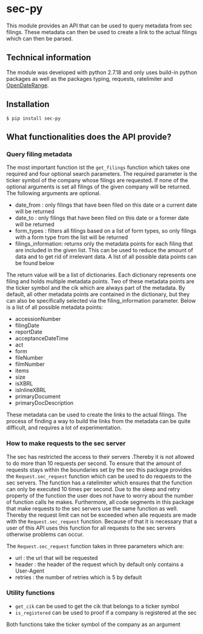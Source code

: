 # sec-py
This module provides an API that can be used to query metadata from sec
filings. These metadata can then be used to create a link to the actual filings
which can then be parsed.

## Technical information
The module was developed with python 2.7.18 and only uses build-in python packages as well
as the packages typing, requests, ratelimiter and [OpenDateRange](https://github.com/tlie03/OpenDateRange).

## Installation
``$ pip install sec-py``

## What functionalities does the API provide?
### Query filing metadata
The most important function ist the `get_filings` function
which takes one required and four optional search parameters.
The required parameter is the ticker symbol of the company 
whose filings are requested. If none of the optional arguments is 
set all filings of the given company will be returned.
The following arguments are optional.
* date_from : only filings that have been filed on this date or a current date
will be returned
* date_to : only filings that have been filed on this date or a former date
will be returned
* form_types : filters all filings based on a list of form types, so only filings
with a form type from the list will be returned
* filings_information: returns only the metadata points for each filing that
are included in the given list. This can be used to reduce the amount of data
and to get rid of irrelevant data.
A list of all possible data points can be found below

The return value will be a list of dictionaries. Each dictionary represents
one filing and holds multiple metadata points. Two of these metadata points
are the ticker symbol and the cik which are always part of the metadata.
By default, all other metadata points are contained in the dictionary, but
they can also be specifically selected via the filing_information parameter.
Below is a list of all possible metadata points:
* accessionNumber
* filingDate
* reportDate
* acceptanceDateTime
* act
* form
* fileNumber
* filmNumber
* items
* size
* isXBRL
* isInlineXBRL
* primaryDocument
* primaryDocDescription

These metadata can be used to create the links to the actual filings.
The process of finding a way to build the links from the metadata can be quite difficult, 
and requires a lot of experimentation.

### How to make requests to the sec server
The sec has restricted the access to their servers .Thereby it is not allowed
to do more than 10 requests per second. To ensure that the amount of requests stays
within the boundaries set by the sec this package provides the `Request.sec_request`
function which can be used to do requests to the sec servers. The
function has a ratelimiter which ensures that the function can only be executed
10 times per second. Due to the sleep and retry property of the function
the user does not have to worry about the number of function calls he makes.
Furthermore, all code segments in this package that make requests
to the sec servers use the same function as well. Thereby the request limit
can not be exceeded when alle requests are made with the `Request.sec_request`
function. Because of that it is necessary that a user of this API uses
this function for all requests to the sec servers otherwise problems can occur.

The `Request.sec_request` function takes in three parameters which are:
* url : the url that will be requested
* header : the header of the request which by default only contains a User-Agent
* retries : the number of retries which is 5 by default

### Utility functions
* `get_cik` can be used to get the cik that belongs to a ticker symbol
* `is_registered` can be used to proof if a company is registered at the sec

Both functions take the ticker symbol of the company as an argument
